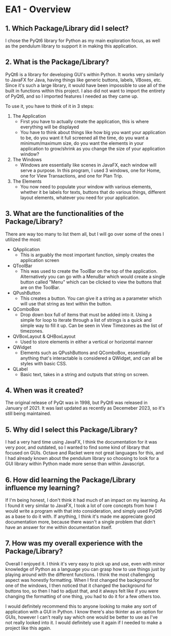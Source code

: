 # EA1 - Overview

## 1. Which Package/Library did I select?

I chose the PyQt6 library for Python as my main exploration focus, as well as the pendulum library to support it in making this application.

## 2. What is the Package/Library?

PyQt6 is a library for developing GUI's within Python. It works very similarly to JavaFX for Java, having things like generic buttons, labels, VBoxes, etc. Since it's such a large library, it would have been impossible to use all of the built in functions within this project. I also did not want to import the entirety of PyQt6, and so I imported features I needed as they came up.

To use it, you have to think of it in 3 steps:
1. The Application
    - First you have to actually create the application, this is where everything will be displayed
    - You have to think about things like how big you want your application to be, do you want it full screened all the time, do you want a minimum/maximum size, do you want the elements in your application to grow/shrink as you change the size of your application window?
2. The Windows
    - Windows are essentially like scenes in JavaFX, each window will serve a purpose. In this program, I used 3 windows, one for Home, one for View Transactions, and one for Plan Trip.
3. The Elements
    - You now need to populate your window with various elements, whether it be labels for texts, buttons that do various things, different layout elements, whatever you need for your application.

## 3. What are the functionalities of the Package/Library?

There are way too many to list them all, but I will go over some of the ones I utilized the most:

- QApplication
    - This is arguably the most important function, simply creates the application screen
- QToolBar
    - This was used to create the ToolBar on the top of the application. Alternatively you can go with a MenuBar which would create a single button called "Menu" which can be clicked to view the buttons that are on the ToolBar.
- QPushButton
    - This creates a button. You can give it a string as a parameter which will use that string as text within the button.
- QComboBox
    - Drop down box full of items that must be added into it. Using a simple for loop to iterate through a list of strings is a quick and simple way to fill it up. Can be seen in View Timezones as the list of timezones.
- QVBoxLayout & QHBoxLayout
    - Used to store elements in either a vertical or horizontal manner
- QWidget
    - Elements such as QPushButtons and QComboBox, essentially anything that's interactable is considered a QWidget, and can all be styles with basic CSS.
- QLabel
    - Basic text, takes in a string and outputs that string on screen.

## 4. When was it created?

The original release of PyQt was in 1998, but PyQt6 was released in January of 2021. It was last updated as recently as Decemeber 2023, so it's still being maintained.

## 5. Why did I select this Package/Library?

I had a very hard time using JavaFX, I think the documentation for it was very poor, and outdated, so I wanted to find some kind of library that focused on GUIs. Octave and Racket were not great languages for this, and I had already known about the pendulum library so choosing to look for a GUI library within Python made more sense than within Javascript.

## 6. How did learning the Package/Library influence my learning?

If I'm being honest, I don't think it had much of an impact on my learning. As I found it very similar to JavaFX, I took a lot of core concepts from how I would write a program with that into consideration, and simply used PyQt6 as a base to do it with. If anything, I think it's made me appreciate good documentation more, because there wasn't a single problem that didn't have an answer for me within documentation itself.

## 7. How was my overall experience with the Package/Library?

Overall I enjoyed it. I think it's very easy to pick up and use, even with minor knowledge of Python as a language you can grasp how to use things just by playing around with the different functions. I think the most challenging aspect was honestly formatting. When I first changed the background for one of the windows, I then noticed that it changed the background for buttons too, so then I had to adjust that, and it always felt like if you were changing the formatting of one thing, you had to do it for a few others too.

I would definitely recommend this to anyone looking to make any sort of application with a GUI in Python. I know there's also tkinter as an option for GUIs, however I can't really say which one would be better to use as I've not really looked into it. I would definitely use it again if I needed to make a project like this again.
